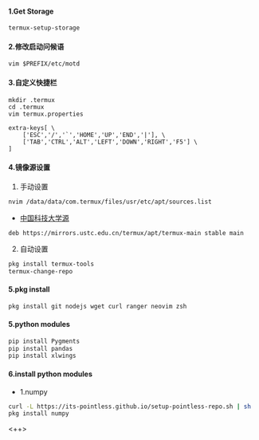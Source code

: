 #### 1.Get Storage
```shell
termux-setup-storage
```

#### 2.修改启动问候语
```shell
vim $PREFIX/etc/motd
```

#### 3.自定义快捷栏
```shell
mkdir .termux
cd .termux
vim termux.properties

extra-keys[ \
    ['ESC','/','`','HOME','UP','END','|'], \
	['TAB','CTRL','ALT','LEFT','DOWN','RIGHT','F5'] \
]
```

#### 4.镜像源设置
1. 手动设置
```bash
nvim /data/data/com.termux/files/usr/etc/apt/sources.list
```
- [中国科技大学源](https://mirrors.ustc.edu.cn/termux/)
```list
deb https://mirrors.ustc.edu.cn/termux/apt/termux-main stable main
```
2. 自动设置
```bash
pkg install termux-tools
termux-change-repo
```
#### 5.pkg install
```bash
pkg install git nodejs wget curl ranger neovim zsh
```


#### 5.python modules
```zsh
pip install Pygments
pip install pandas
pip install xlwings
```


#### 6.install python modules
- 1.numpy
```zsh
curl -L https://its-pointless.github.io/setup-pointless-repo.sh | sh
pkg install numpy
```

<++>




